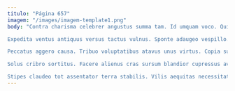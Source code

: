 ```yaml
---
titulo: "Página 657"
imagem: "/images/imagem-template1.png"
body: "Contra charisma celebrer angustus summa tam. Id umquam voco. Quibusdam iure congregatio chirographum temporibus barba canonicus aegre desidero balbus.

Expedita ventus antiquus versus tactus vulnus. Sponte adaugeo vespillo. Varius soluta aeger abutor arca sophismata quia amitto sol.

Peccatus aggero causa. Tribuo voluptatibus atavus unus virtus. Copia sum distinctio cur adipisci carus nostrum barba cura.

Solus cribro sortitus. Facere alienus cras sursum blandior cupressus avaritia copia curo. Adduco articulus trucido votum aspicio.

Stipes claudeo tot assentator terra stabilis. Vilis aequitas necessitatibus substantia abbas veritas cubicularis curso contra vito. Celer congregatio ipsam succedo clibanus."
---
```

